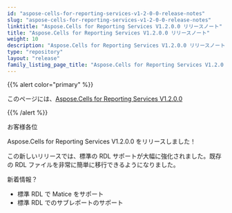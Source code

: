 ```yaml
---
id: "aspose-cells-for-reporting-services-v1-2-0-0-release-notes"
slug: "aspose-cells-for-reporting-services-v1-2-0-0-release-notes"
linktitle: "Aspose.Cells for Reporting Services V1.2.0.0 リリースノート"
title: "Aspose.Cells for Reporting Services V1.2.0.0 リリースノート"
weight: 10
description: "Aspose.Cells for Reporting Services V1.2.0.0 リリースノート – the latest updates and fixes."
type: "repository"
layout: "release"
family_listing_page_title: "Aspose.Cells for Reporting Services V1.2.0.0 リリースノート"
---
```

{{% alert color="primary" %}} 

このページには、[Aspose.Cells for Reporting Services V1.2.0.0](https://releases.aspose.com/cells/reportingservices/new-releases/aspose.cells-for-reporting-services-v1.2.0.0/)

{{% /alert %}} 

お客様各位

 Aspose.Cells for Reporting Services V1.2.0.0 をリリースしました！

この新しいリリースでは、標準の RDL サポートが大幅に強化されました。既存の RDL ファイルを非常に簡単に移行できるようになりました。

新着情報？

- 標準 RDL で Matice をサポート
- 標準 RDL でのサブレポートのサポート
